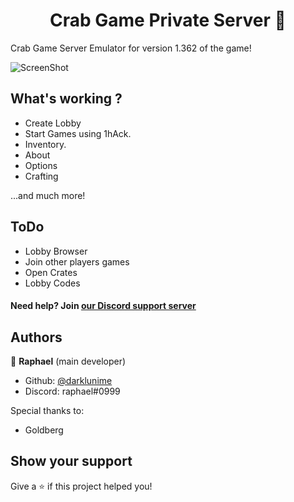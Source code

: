 <h1 align="center">Crab Game Private Server 👋</h1>

Crab Game Server Emulator for version 1.362 of the game!


![ScreenShot](https://cdn.discordapp.com/attachments/1038007561431031818/1038067285446901800/Screenshot_120.png) 


## What's working ?
  - Create Lobby
  - Start Games using 1hAck.
  - Inventory.
  - About
  - Options
  - Crafting

...and much more!


## ToDo

- Lobby Browser
- Join other players games
- Open Crates
- Lobby Codes



#### Need help? Join [our Discord support server](https://discord.gg/RJSVxe9MP9)




## Authors

👤 **Raphael** (main developer)

* Github: [@darklunime](https://github.com/raphaelreal)
* Discord: raphael#0999

Special thanks to:
- Goldberg

## Show your support

Give a ⭐️ if this project helped you!
